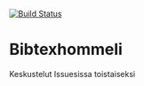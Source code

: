 [![Build Status](https://travis-ci.org/RyhmaRaemae/Bibtexhommeli.svg?branch=master)](https://travis-ci.org/RyhmaRaemae/Bibtexhommeli)

# Bibtexhommeli

Keskustelut Issuesissa toistaiseksi
